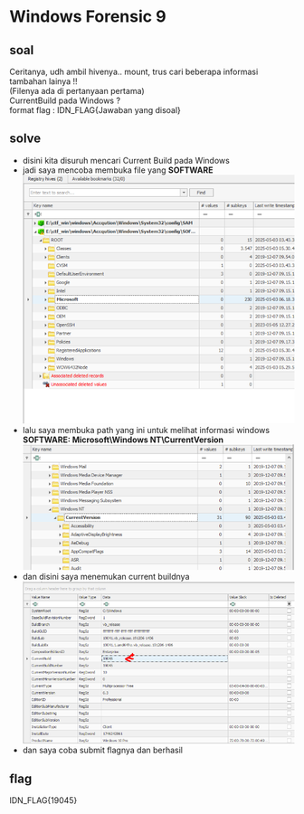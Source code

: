 # Windows Forensic 9
## soal
Ceritanya, udh ambil hivenya.. mount, trus cari beberapa informasi tambahan lainya !! \
(Filenya ada di pertanyaan pertama) \
CurrentBuild pada Windows ? \
format flag : IDN_FLAG{Jawaban yang disoal}

## solve
- disini kita disuruh mencari Current Build pada Windows
- jadi saya mencoba membuka file yang **SOFTWARE**
  ![alt text](<images/Windows Forensic 9/image.png>)
- lalu saya membuka path yang ini untuk melihat informasi windows **SOFTWARE: Microsoft\Windows NT\CurrentVersion**
  ![alt text](<images/Windows Forensic 9/image-1.png>)
- dan disini saya menemukan current buildnya
  ![alt text](<images/Windows Forensic 9/image-2.png>)
- dan saya coba submit flagnya dan berhasil

## flag
IDN_FLAG{19045}